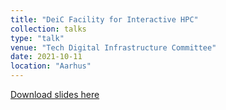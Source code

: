 ```yaml
---
title: "DeiC Facility for Interactive HPC"
collection: talks
type: "talk"
venue: "Tech Digital Infrastructure Committee"
date: 2021-10-11
location: "Aarhus"
---
```


[Download slides here](http://knielbo.github.io/files/kln_au_interactivehpc.pdf.pdf)
